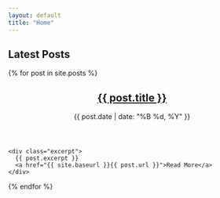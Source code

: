 ```yaml
---
layout: default
title: "Home"
---
```


## Latest Posts

{% for post in site.posts %}
  <article>
    <header>
      <h2><a href="{{ site.baseurl }}{{ post.url }}">{{ post.title }}</a></h2>
      <p>{{ post.date | date: "%B %d, %Y" }}</p>
    </header>

    <div class="excerpt">
      {{ post.excerpt }}
      <a href="{{ site.baseurl }}{{ post.url }}">Read More</a>
    </div>
  </article>
{% endfor %}
